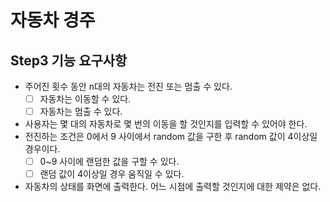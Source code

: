 # 자동차 경주
## Step3 기능 요구사항
- 주어진 횟수 동안 n대의 자동차는 전진 또는 멈출 수 있다.
    - [ ]  자동차는 이동할 수 있다.
    - [ ]  자동차는 멈출 수 있다.
- 사용자는 몇 대의 자동차로 몇 번의 이동을 할 것인지를 입력할 수 있어야 한다.
- 전진하는 조건은 0에서 9 사이에서 random 값을 구한 후 random 값이 4이상일 경우이다.
    - [ ]  0~9 사이에 랜덤한 값을 구할 수 있다.
    - [ ]  랜덤 값이 4이상일 경우 움직일 수 있다.
- 자동차의 상태를 화면에 출력한다. 어느 시점에 출력할 것인지에 대한 제약은 없다.

